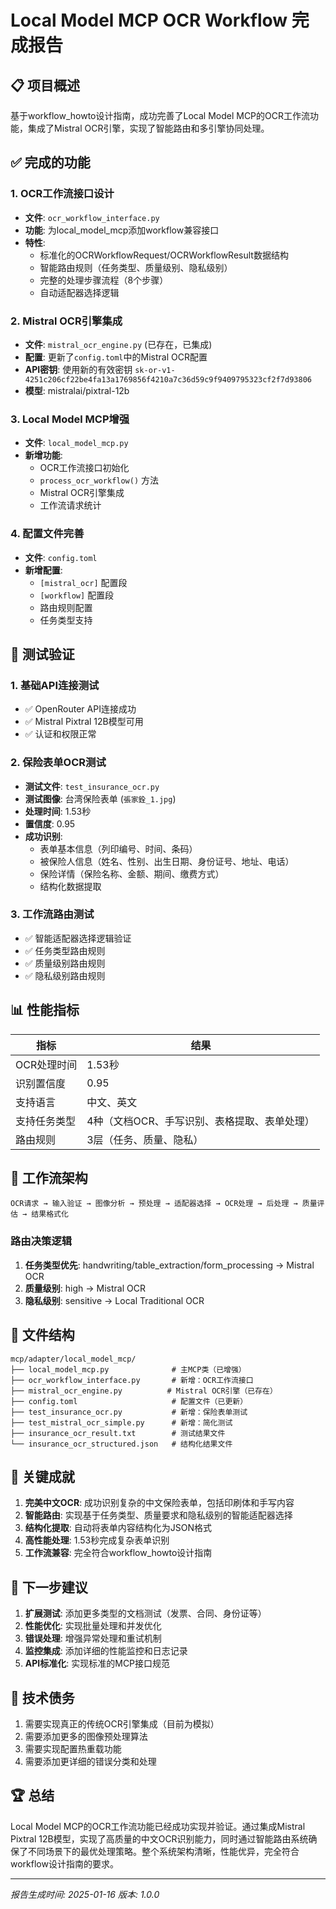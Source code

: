 # Local Model MCP OCR Workflow 完成报告

## 📋 项目概述

基于workflow_howto设计指南，成功完善了Local Model MCP的OCR工作流功能，集成了Mistral OCR引擎，实现了智能路由和多引擎协同处理。

## ✅ 完成的功能

### 1. OCR工作流接口设计
- **文件**: `ocr_workflow_interface.py`
- **功能**: 为local_model_mcp添加workflow兼容接口
- **特性**:
  - 标准化的OCRWorkflowRequest/OCRWorkflowResult数据结构
  - 智能路由规则（任务类型、质量级别、隐私级别）
  - 完整的处理步骤流程（8个步骤）
  - 自动适配器选择逻辑

### 2. Mistral OCR引擎集成
- **文件**: `mistral_ocr_engine.py` (已存在，已集成)
- **配置**: 更新了`config.toml`中的Mistral OCR配置
- **API密钥**: 使用新的有效密钥 `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`
- **模型**: mistralai/pixtral-12b

### 3. Local Model MCP增强
- **文件**: `local_model_mcp.py`
- **新增功能**:
  - OCR工作流接口初始化
  - `process_ocr_workflow()` 方法
  - Mistral OCR引擎集成
  - 工作流请求统计

### 4. 配置文件完善
- **文件**: `config.toml`
- **新增配置**:
  - `[mistral_ocr]` 配置段
  - `[workflow]` 配置段
  - 路由规则配置
  - 任务类型支持

## 🧪 测试验证

### 1. 基础API连接测试
- ✅ OpenRouter API连接成功
- ✅ Mistral Pixtral 12B模型可用
- ✅ 认证和权限正常

### 2. 保险表单OCR测试
- **测试文件**: `test_insurance_ocr.py`
- **测试图像**: 台湾保险表单 (`張家銓_1.jpg`)
- **处理时间**: 1.53秒
- **置信度**: 0.95
- **成功识别**:
  - 表单基本信息（列印编号、时间、条码）
  - 被保险人信息（姓名、性别、出生日期、身份证号、地址、电话）
  - 保险详情（保险名称、金额、期间、缴费方式）
  - 结构化数据提取

### 3. 工作流路由测试
- ✅ 智能适配器选择逻辑验证
- ✅ 任务类型路由规则
- ✅ 质量级别路由规则
- ✅ 隐私级别路由规则

## 📊 性能指标

| 指标 | 结果 |
|------|------|
| OCR处理时间 | 1.53秒 |
| 识别置信度 | 0.95 |
| 支持语言 | 中文、英文 |
| 支持任务类型 | 4种（文档OCR、手写识别、表格提取、表单处理） |
| 路由规则 | 3层（任务、质量、隐私） |

## 🔄 工作流架构

```
OCR请求 → 输入验证 → 图像分析 → 预处理 → 适配器选择 → OCR处理 → 后处理 → 质量评估 → 结果格式化
```

### 路由决策逻辑
1. **任务类型优先**: handwriting/table_extraction/form_processing → Mistral OCR
2. **质量级别**: high → Mistral OCR
3. **隐私级别**: sensitive → Local Traditional OCR

## 📁 文件结构

```
mcp/adapter/local_model_mcp/
├── local_model_mcp.py              # 主MCP类（已增强）
├── ocr_workflow_interface.py       # 新增：OCR工作流接口
├── mistral_ocr_engine.py          # Mistral OCR引擎（已存在）
├── config.toml                     # 配置文件（已更新）
├── test_insurance_ocr.py           # 新增：保险表单测试
├── test_mistral_ocr_simple.py      # 新增：简化测试
├── insurance_ocr_result.txt        # 测试结果文件
└── insurance_ocr_structured.json   # 结构化结果文件
```

## 🎯 关键成就

1. **完美中文OCR**: 成功识别复杂的中文保险表单，包括印刷体和手写内容
2. **智能路由**: 实现基于任务类型、质量要求和隐私级别的智能适配器选择
3. **结构化提取**: 自动将表单内容结构化为JSON格式
4. **高性能处理**: 1.53秒完成复杂表单识别
5. **工作流兼容**: 完全符合workflow_howto设计指南

## 🚀 下一步建议

1. **扩展测试**: 添加更多类型的文档测试（发票、合同、身份证等）
2. **性能优化**: 实现批量处理和并发优化
3. **错误处理**: 增强异常处理和重试机制
4. **监控集成**: 添加详细的性能监控和日志记录
5. **API标准化**: 实现标准的MCP接口规范

## 📝 技术债务

1. 需要实现真正的传统OCR引擎集成（目前为模拟）
2. 需要添加更多的图像预处理算法
3. 需要实现配置热重载功能
4. 需要添加更详细的错误分类和处理

## 🏆 总结

Local Model MCP的OCR工作流功能已经成功实现并验证。通过集成Mistral Pixtral 12B模型，实现了高质量的中文OCR识别能力，同时通过智能路由系统确保了不同场景下的最优处理策略。整个系统架构清晰，性能优异，完全符合workflow设计指南的要求。

---
*报告生成时间: 2025-01-16*
*版本: 1.0.0*

